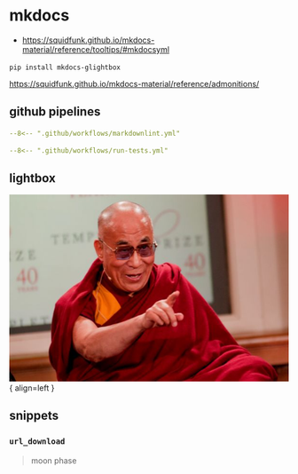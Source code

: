 # mkdocs

- <https://squidfunk.github.io/mkdocs-material/reference/tooltips/#mkdocsyml>

`pip install mkdocs-glightbox`

<https://squidfunk.github.io/mkdocs-material/reference/admonitions/>

## github pipelines

```yml
--8<-- ".github/workflows/markdownlint.yml"
```

```yml
--8<-- ".github/workflows/run-tests.yml"
```

## lightbox

![Image title](images/templeton-prize-criteria-teaser.jpg){ align=left }

## snippets

### `url_download`

> moon phase
